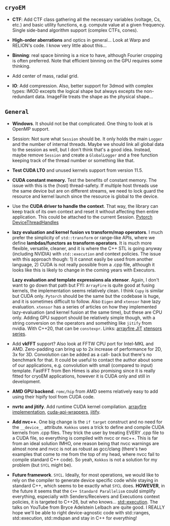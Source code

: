 ## `cryoEM`


- __CTF__: Add CTF class gathering all the necessary variables (voltage, Cs, etc.) and basic utility functions,
  e.g. compute value at a given frequency. Single side-band algorithm support (complex CTFs, cones).


- __High-order aberrations__ and optics in general... Look at Warp and RELION's code. I know very little about this...


- __Binning__: real space binning is a nice to have, although Fourier cropping is often preferred. Note that efficient
  binning on the GPU requires some thinking.


- Add center of mass, radial grid.


- __IO__: Add compression. Also, better support for 3dmod with complex types: IMOD excepts the logical shape but always
  excepts the non-redundant data. ImageFile treats the shape as the physical shape...


## `General`

- __Windows__. It should not be that complicated. One thing to look at is OpenMP support.


- Session: Not sure what `Session` should be. It only holds the main `Logger` and the number of internal threads.
  Maybe we should link all global data to the session as well, but I don't think that's a good idea. Instead,
  maybe remove `Session` and create a `GlobalLogger` and a free function keeping track of the thread number or
  something like that.


- __Test CUDA LTO__ and unused kernels support from version 11.5.


- __CUDA constant memory.__ Test the benefits of constant memory. The issue with this is the (host) thread-safety.
  If multiple host threads use the same device but are on different streams, we need to lock guard the resource
  and kernel launch since the resource is global to the device.


- Use the __CUDA driver to handle the context__. That way, the library can keep track of its own context and reset it
  without affecting then entire application. This could be attached to the current Session.
  [Pytorch DeviceThreadHandles](https://github.com/pytorch/pytorch/blob/master/aten/src/ATen/cuda/detail/DeviceThreadHandles.h)


- __lazy evaluation and kernel fusion vs transform/map operators__.
  I much prefer the simplicity of `std::transform` or range-like APIs, where we define __lambdas/functors as transform 
  operators__. It is much more flexible, versatile, cleaner, and it is where the C++ STL is going anyway (including 
  NVIDIA) with `std::execution` and context policies. The issue with this approach though: 1) it  cannot easily be 
  used from another language, 2) CUDA is not really possible from a .cpp file, although it looks like 
  this is likely to change in the coming years with Executors.

  __Lazy evaluation and template expressions ala xtensor__.
  Again, I don't want to go down that path but FYI:
  `ArrayFire` is quite good at fusing kernels, the implementation seems relatively clean. I think `Cupy` is similar 
  but CUDA only. `Pytorch` should be the same but the codebase is huge, and it is sometimes difficult to follow.
  Also `Eigen` and `xtensor` have lazy evaluation. `xtensor` has a series of articles on how they implemented
  lazy-evaluation (and kernel fusion at the same time), but these are CPU only. Adding GPU support should be relatively
  simple though, with a string conversion on the operators and something like `jitify` from nvidia. With C++20, that
  can be `constexpr`.
  Links:
  [arrayfire JIT](https://arrayfire.com/performance-of-arrayfire-jit-code-generation/)
  [xtensors series](https://johan-mabille.medium.com/how-we-wrote-xtensor-9365952372d9).


- Add __vkFFT__ support? Also look at FFTW CPU port for Intel-MKL and AMD.
  Zero-padding can bring up to 2x increase of performance for 2D, 3x for 3D. Convolution can be added as a call-
  back but there's no benchmark for that. It could be useful to contact the author about some of our applications,
  e.g. convolution with small (compared to input) template. FastFFT from Ben Himes is also promising since it is
  really fitted for cryoEM applications, however it is CUDA only and still in development.


- __AMD GPU backend__. `romc/hip` from AMD
  seems relatively easy to add using their hipify tool from CUDA code.

- __nvrtc and jitify__. Add runtime CUDA kernel compilation.
  [arrayfire implementation](https://github.com/arrayfire/arrayfire/blob/master/src/backend/cuda/compile_module.cpp),
  [cuda-api-wrappers](https://github.com/eyalroz/cuda-api-wrappers/tree/master/src/cuda/nvrtc),
  [jitify](https://github.com/NVIDIA/jitify).


- __Add nvc++__. One big change is the `if target` construct and no need for the `__device__` attribute.
  `Kokkos` uses a trick to define and compile CUDA kernels from .cpp files. They trick the user by treating EVERY
  .cpp file to a CUDA file, so everything is compiled with nvcc or nvc++. This is far from an ideal solution IMHO,
  one reason being that nvcc warnings are almost none and nvcc is not as robust as gcc/clang (there's
  two examples that come to me from the top of my head, where nvcc fail to compile standard C++ code). So yeah,
  `Kokkos` is not a solution for my problem (but `SYCL` might be).


- __Future framework__. `SYCL`. Ideally, for most operations, we would like to rely on the compiler to generate device
  specific code while staying in standard C++, which seems to be exactly what `SYCL` does.
  __HOWEVER__, in the future it seems that the `C++ Standard Parallelism` could simplify everything, especially with
  Senders/Receivers and Executions context policies, it is targeted to C++26, but who knows...
  [std::execution](https://www.open-std.org/jtc1/sc22/wg21/docs/papers/2022/p2300r5.html).
  The talks on YouTube from Bryce Adelstein Lelbach are quite good. I REALLY hope we'll be able to right device-agnostic
  code with std::ranges, std::execution, std::mdspan and stay in C++ for everything!

